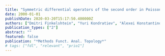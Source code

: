 ```yaml
---
title: "Symmetric differential operators of the second order in Poisson spaces"
date: 2000-01-01
publishDate: 2020-03-20T15:17:50.400000Z
authors: ["Dmitri Finkelshtein", "Yuri Kondratiev", "Alexei Konstantinov", "Michael Röckner"]
publication_types: ["2"]
abstract: ""
featured: false
publication: "*Methods Funct. Anal. Topology*"
# tags: ["fdl", "relevant", "prio1"]
---
```


